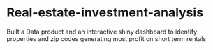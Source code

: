 # Real-estate-investment-analysis
Built a Data product and an interactive shiny dashboard to identify properties and zip codes generating most profit on short term rentals
